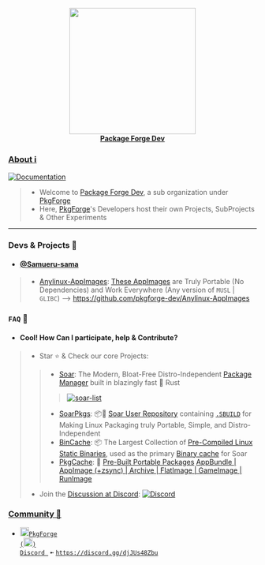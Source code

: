 <p align="center">
    <a href="https://github.com/pkgforge/soar">
        <img src="https://github.com/user-attachments/assets/25e88dcc-8e4e-4075-86bc-60e7b5950f9b" width="256"></a>
    <br>
    <b><strong> <a href="https://docs.pkgforge.dev/orgs/pkgforge-dev">Package Forge Dev</a></code></strong></b>
    <br>
</p>


### [About ℹ️](https://docs.pkgforge.dev/orgs/pkgforge-dev)
[doc-shield]: https://img.shields.io/badge/docs.pkgforge.dev-blue
[doc-url]: https://docs.pkgforge.dev/orgs/pkgforge-dev
[![Documentation][doc-shield]][doc-url]<br>
> - Welcome to [Package Forge Dev](https://github.com/pkgforge-dev), a sub organization under [PkgForge](https://github.com/pkgforge)
> - Here, [PkgForge](https://github.com/orgs/pkgforge-dev/people)'s Developers host their own Projects, SubProjects & Other Experiments
---

### Devs & Projects 🎯
- #### [@Samueru-sama](https://github.com/Samueru-sama)
> - [Anylinux-AppImages](https://github.com/pkgforge-dev/Anylinux-AppImages): [These AppImages](https://github.com/orgs/pkgforge-dev/repositories?q=%5BMaintainer%3D%40Samueru-sama%5D+) are Truly Portable (No Dependencies) and Work Everywhere (Any version of `MUSL` | `GLIBC`) --> https://github.com/pkgforge-dev/Anylinux-AppImages

### `FAQ` 📖
- #### Cool! How Can I participate, help & Contribute?
> - Star ⭐ & Check our core Projects:
> > - [Soar](https://github.com/pkgforge/soar): The Modern, Bloat-Free Distro-Independent [Package Manager](https://soar.qaidvoid.dev/) built in blazingly fast 🦀 Rust
> > > <a href="https://github.com/pkgforge/soar"><img src="https://soar.pkgforge.dev/gif?tmp.TG85DmuOuv=tmp.ggXhuod5X6" alt="soar-list"></a><br>
> > - [SoarPkgs](https://github.com/pkgforge/soarpkgs): 📦📀 [Soar User Repository](https://docs.pkgforge.dev/repositories/soarpkgs) containing [`.SBUILD`](https://docs.pkgforge.dev/sbuild/introduction) for Making Linux Packaging truly Portable, Simple, and Distro-Independent
> > - [BinCache](https://github.com/pkgforge/bincache): 📦 The Largest Collection of [Pre-Compiled Linux Static Binaries](https://pkgs.pkgforge.dev), used as the primary [Binary cache](https://docs.pkgforge.dev/repositories/bincache) for Soar
> > - [PkgCache](https://github.com/pkgforge/pkgcache):  📀 [Pre-Built Portable Packages](https://docs.pkgforge.dev/repositories/pkgcache) [AppBundle | AppImage (+zsync) | Archive | FlatImage | GameImage | RunImage](https://docs.pkgforge.dev/formats/packages)
> - Join the [Discussion at Discord](https://discord.gg/djJUs48Zbu): [![Discord](https://img.shields.io/discord/1313385177703256064?logo=%235865F2&label=Discord)](https://discord.gg/djJUs48Zbu)

### [**Community 💬**](https://docs.pkgforge.dev/contact/chat)
  - <a href="https://discord.gg/djJUs48Zbu"><img src="https://github.com/user-attachments/assets/5a336d72-6342-4ca5-87a4-aa8a35277e2f" width="18" height="18"><code>PkgForge (<img src="https://github.com/user-attachments/assets/a08a20e6-1795-4ee6-87e6-12a8ab2a7da6" width="18" height="18">) Discord </code></a> `➼` [`https://discord.gg/djJUs48Zbu`](https://discord.gg/djJUs48Zbu)
